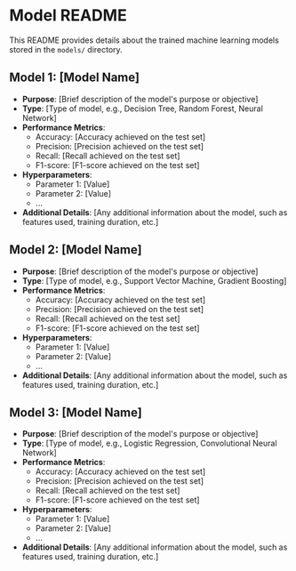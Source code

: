 # Model README

This README provides details about the trained machine learning models stored in the `models/` directory.

## Model 1: [Model Name]

- **Purpose**: [Brief description of the model's purpose or objective]
- **Type**: [Type of model, e.g., Decision Tree, Random Forest, Neural Network]
- **Performance Metrics**:
  - Accuracy: [Accuracy achieved on the test set]
  - Precision: [Precision achieved on the test set]
  - Recall: [Recall achieved on the test set]
  - F1-score: [F1-score achieved on the test set]
- **Hyperparameters**:
  - Parameter 1: [Value]
  - Parameter 2: [Value]
  - ...
- **Additional Details**: [Any additional information about the model, such as features used, training duration, etc.]

## Model 2: [Model Name]

- **Purpose**: [Brief description of the model's purpose or objective]
- **Type**: [Type of model, e.g., Support Vector Machine, Gradient Boosting]
- **Performance Metrics**:
  - Accuracy: [Accuracy achieved on the test set]
  - Precision: [Precision achieved on the test set]
  - Recall: [Recall achieved on the test set]
  - F1-score: [F1-score achieved on the test set]
- **Hyperparameters**:
  - Parameter 1: [Value]
  - Parameter 2: [Value]
  - ...
- **Additional Details**: [Any additional information about the model, such as features used, training duration, etc.]

## Model 3: [Model Name]

- **Purpose**: [Brief description of the model's purpose or objective]
- **Type**: [Type of model, e.g., Logistic Regression, Convolutional Neural Network]
- **Performance Metrics**:
  - Accuracy: [Accuracy achieved on the test set]
  - Precision: [Precision achieved on the test set]
  - Recall: [Recall achieved on the test set]
  - F1-score: [F1-score achieved on the test set]
- **Hyperparameters**:
  - Parameter 1: [Value]
  - Parameter 2: [Value]
  - ...
- **Additional Details**: [Any additional information about the model, such as features used, training duration, etc.]

